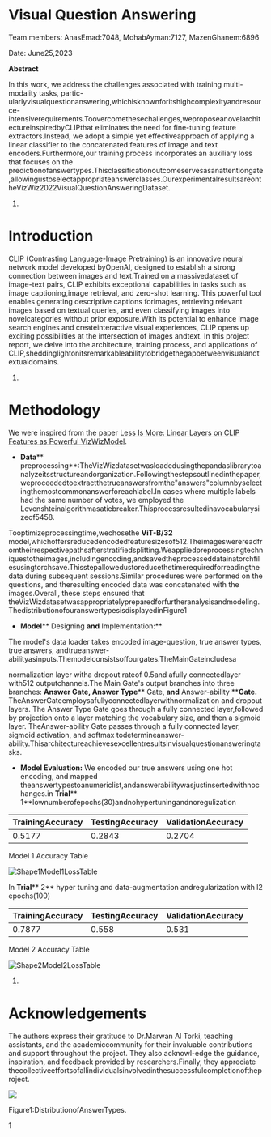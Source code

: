 
# Visual Question Answering 

Team members: AnasEmad:7048, MohabAyman:7127, MazenGhanem:6896

Date: June25,2023

**Abstract**

In this work, we address the challenges associated with training multi-modality tasks, partic-ularlyvisualquestionanswering,whichisknownforitshighcomplexityandresource-intensiverequirements.Toovercomethesechallenges,weproposeanovelarchitectureinspiredbyCLIPthat eliminates the need for fine-tuning feature extractors.Instead, we adopt a simple yet effectiveapproach of applying a linear classifier to the concatenated features of image and text encoders.Furthermore,our training process incorporates an auxiliary loss that focuses on the predictionofanswertypes.Thisclassificationoutcomeservesasanattentiongate,allowingustoselectappropriateanswerclasses.OurexperimentalresultsareontheVizWiz2022VisualQuestionAnsweringDataset.

1.
# Introduction

CLIP (Contrasting Language-Image Pretraining) is an innovative neural network model developed byOpenAI, designed to establish a strong connection between images and text.Trained on a massivedataset of image-text pairs, CLIP exhibits exceptional capabilities in tasks such as image captioning,image retrieval, and zero-shot learning. This powerful tool enables generating descriptive captions forimages, retrieving relevant images based on textual queries, and even classifying images into novelcategories without prior exposure.With its potential to enhance image search engines and createinteractive visual experiences, CLIP opens up exciting possibilities at the intersection of images andtext. In this project report, we delve into the architecture, training process, and applications of CLIP,sheddinglightonitsremarkableabilitytobridgethegapbetweenvisualandtextualdomains.

1.
# Methodology

We were inspired from the paper [Less Is More: Linear Layers on CLIP Features as Powerful VizWiz](https://arxiv.org/pdf/2206.05281v1.pdf)[Model](https://arxiv.org/pdf/2206.05281v1.pdf).

- **Data**** preprocessing**:TheVizWizdatasetwasloadedusingthepandaslibrarytoanalyzeitsstructureandorganization.Followingthestepsoutlinedinthepaper,weproceededtoextractthetrueanswersfromthe"answers"columnbyselectingthemostcommonanswerforeachlabel.In cases where multiple labels had the same number of votes, we employed the Levenshteinalgorithmasatiebreaker.Thisprocessresultedinavocabularysizeof5458.

Tooptimizeprocessingtime,wechosethe **ViT-B/32** model,whichoffersreducedencodedfeaturesizesof512.Theimageswerereadfromtheirrespectivepathsafterstratifiedsplitting.Weappliedpreprocessingtechniquestotheimages,includingencoding,andsavedtheprocesseddatainatorchfilesusingtorchsave.Thisstepallowedustoreducethetimerequiredforreadingthe data during subsequent sessions.Similar procedures were performed on the questions, and theresulting encoded data was concatenated with the images.Overall, these steps ensured that theVizWizdatasetwasappropriatelypreparedforfurtheranalysisandmodeling.ThedistributionofouranswertypesisdisplayedinFigure1

- **Model**** Designing ****and**** Implementation:**

The model's data loader takes encoded image-question, true answer types, true answers, andtrueanswer-abilityasinputs.Themodelconsistsoffourgates.TheMainGateincludesa

normalization layer witha dropout rateof 0.5and afully connectedlayer with512 outputchannels.The Main Gate's output branches into three branches: **Answer Gate, Answer Type**** Gate, ****and**** Answer-ability ****Gate.** TheAnswerGateemploysafullyconnectedlayerwithnormalization and dropout layers. The Answer Type Gate goes through a fully connected layer,followed by projection onto a layer matching the vocabulary size, and then a sigmoid layer. TheAnswer-ability Gate passes through a fully connected layer, sigmoid activation, and softmax todetermineanswer-ability.Thisarchitectureachievesexcellentresultsinvisualquestionansweringtasks.

- **Model Evaluation:** We encoded our true answers using one hot encoding, and mapped theanswertypestoanumericlist,andanswerabilitywasjustinsertedwithnochanges.in **Trial**** 1**lownumberofepochs(30)andnohypertuningandnoregulization

| TrainingAccuracy | TestingAccuracy | ValidationAccuracy |
| --- | --- | --- |
| 0.5177 | 0.2843 | 0.2704 |

Model 1 Accuracy Table

![Shape1](RackMultipart20230804-1-9h769v_html_e762df3acdb1a056.gif)Model1LossTable

In **Trial**** 2** hyper tuning and data-augmentation andregularization with l2 epochs(100)

| TrainingAccuracy | TestingAccuracy | ValidationAccuracy |
| --- | --- | --- |
| 0.7877 | 0.558 | 0.531 |

Model 2 Accuracy Table

![Shape2](RackMultipart20230804-1-9h769v_html_9fb3fc1e199599ed.gif)Model2LossTable

1.
# Acknowledgements

The authors express their gratitude to Dr.Marwan Al Torki, teaching assistants, and the academiccommunity for their invaluable contributions and support throughout the project. They also acknowl-edge the guidance, inspiration, and feedback provided by researchers.Finally, they appreciate thecollectiveeffortsofallindividualsinvolvedinthesuccessfulcompletionoftheproject.

![](RackMultipart20230804-1-9h769v_html_60e09d349131afda.jpg)

Figure1:DistributionofAnswerTypes.

1
